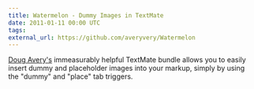 ```yaml
---
title: Watermelon - Dummy Images in TextMate
date: 2011-01-11 00:00 UTC
tags:
external_url: https://github.com/averyvery/Watermelon
---
```


[Doug Avery's](http://www.averyvery.com) immeasurably helpful TextMate bundle allows you to easily insert dummy and placeholder images into your markup, simply by using the "dummy" and "place" tab triggers.
